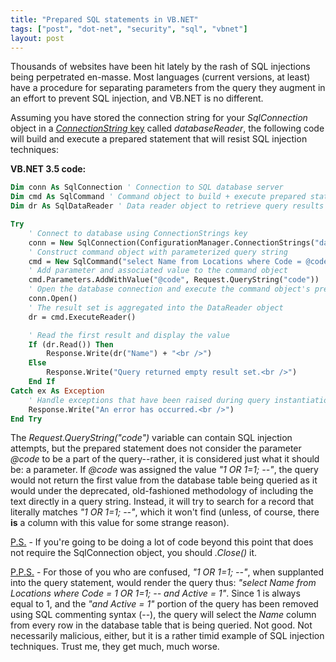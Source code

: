 ```yaml
---
title: "Prepared SQL statements in VB.NET"
tags: ["post", "dot-net", "security", "sql", "vbnet"]
layout: post
---
```


Thousands of websites have been hit lately by the rash of SQL injections
being perpetrated en-masse. Most languages (current versions, at least)
have a procedure for separating parameters from the query they augment
in an effort to prevent SQL injection, and VB.NET is no
different.<!--more-->

Assuming you have stored the connection string for your _SqlConnection_
object in a [_ConnectionString_
key](/2008/07/using-the-connectionstrings-element-in-asp-net-web-config/)
called _databaseReader_, the following code will build and execute a
prepared statement that will resist SQL injection techniques:

**VB.NET 3.5 code:**

```vb
Dim conn As SqlConnection ' Connection to SQL database server
Dim cmd As SqlCommand ' Command object to build + execute prepared statement
Dim dr As SqlDataReader ' Data reader object to retrieve query results

Try
	' Connect to database using ConnectionStrings key
	conn = New SqlConnection(ConfigurationManager.ConnectionStrings("databaseReader").ConnectionString)
	' Construct command object with parameterized query string
	cmd = New SqlCommand("select Name from Locations where Code = @code and Active = 1", conn)
	' Add parameter and associated value to the command object
	cmd.Parameters.AddWithValue("@code", Request.QueryString("code"))
	' Open the database connection and execute the command object's prepared statement
	conn.Open()
	' The result set is aggregated into the DataReader object
	dr = cmd.ExecuteReader()

	' Read the first result and display the value
	If (dr.Read()) Then
		Response.Write(dr("Name") + "<br />")
	Else
		Response.Write("Query returned empty result set.<br />")
	End If
Catch ex As Exception
	' Handle exceptions that have been raised during query instantiation/execution
	Response.Write("An error has occurred.<br />")
End Try
```

The _Request.QueryString("code")_
variable can contain SQL injection attempts, but the prepared statement
does not consider the parameter _@code_ to be a part of the
query--rather, it is considered just what it should be: a parameter. If
_@code_ was assigned the value _"1 OR 1=1; --"_, the query would not
return the first value from the database table being queried as it would
under the deprecated, old-fashioned methodology of including the text
directly in a query string. Instead, it will try to search for a record
that literally matches _"1 OR 1=1; --"_, which it won't find (unless, of
course, there **is** a column with this value for some strange reason).

<u>P.S.</u> - If you're going
to be doing a lot of code beyond this point that does not require the
SqlConnection object, you should _.Close()_ it.

<u>P.P.S.</u> - For those of
you who are confused, _"1 OR 1=1; --"_, when supplanted into the query
statement, would render the query thus: _"select Name from Locations
where Code = 1 OR 1=1; -- and Active = 1"_. Since 1 is always equal to
1, and the _"and Active = 1"_ portion of the query has been removed
using SQL commenting syntax (--), the query will select the _Name_
column from every row in the database table that is being queried. Not
good. Not necessarily malicious, either, but it is a rather timid
example of SQL injection techniques. Trust me, they get much, much
worse.
